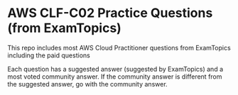 # AWS CLF-C02 Practice Questions (from ExamTopics)
This repo includes most AWS Cloud Practitioner questions from ExamTopics including the paid questions

Each question has a suggested answer (suggested by ExamTopics) and a most voted community answer. If the community answer is different from the suggested answer, go with the community answer.
